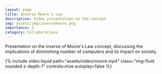 ```yaml
---
layout: page
title: Inverse Moore's Law
description: Video presentation on the concept
img: assets/img/inversemoore.png
importance: 2
category: Collaborations
---
```

Presentation on the inverse of Moore's Law concept, discussing the implications of diminishing number of computers and its impact on society.

{% include video.liquid path="assets/video/moore.mp4" class="img-fluid rounded z-depth-1" controls=true autoplay=false %}
